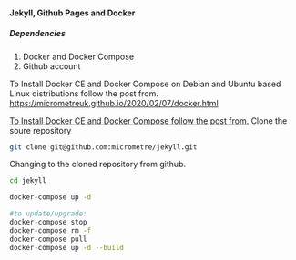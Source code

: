 ####  Jekyll, Github Pages and Docker 

##### Dependencies 

1. Docker and Docker Compose
2. Github account

To Install Docker CE and Docker Compose on Debian and Ubuntu based Linux distributions follow the post from. https://micrometreuk.github.io/2020/02/07/docker.html


<a href="https://micrometreuk.github.io/2020/02/07/docker.html" target="_blank"> To Install Docker CE and Docker Compose  follow the post from.</a> 
Clone the soure repository

```bash
git clone git@github.com:micrometre/jekyll.git
```

Changing to the cloned repository from github.

```bash
cd jekyll

docker-compose up -d

#to update/upgrade:
docker-compose stop
docker-compose rm -f
docker-compose pull
docker-compose up -d --build
```
